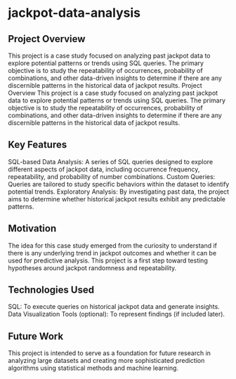 # jackpot-data-analysis

## Project Overview
This project is a case study focused on analyzing past jackpot data to explore potential patterns or trends using SQL queries. The primary objective is to study the repeatability of occurrences, probability of combinations, and other data-driven insights to determine if there are any discernible patterns in the historical data of jackpot results.
Project Overview
This project is a case study focused on analyzing past jackpot data to explore potential patterns or trends using SQL queries. The primary objective is to study the repeatability of occurrences, probability of combinations, and other data-driven insights to determine if there are any discernible patterns in the historical data of jackpot results.

## Key Features
SQL-based Data Analysis: A series of SQL queries designed to explore different aspects of jackpot data, including occurrence frequency, repeatability, and probability of number combinations.
Custom Queries: Queries are tailored to study specific behaviors within the dataset to identify potential trends.
Exploratory Analysis: By investigating past data, the project aims to determine whether historical jackpot results exhibit any predictable patterns.

## Motivation
The idea for this case study emerged from the curiosity to understand if there is any underlying trend in jackpot outcomes and whether it can be used for predictive analysis. This project is a first step toward testing hypotheses around jackpot randomness and repeatability.

## Technologies Used
SQL: To execute queries on historical jackpot data and generate insights.
Data Visualization Tools (optional): To represent findings (if included later).


## Future Work
This project is intended to serve as a foundation for future research in analyzing large datasets and creating more sophisticated prediction algorithms using statistical methods and machine learning.